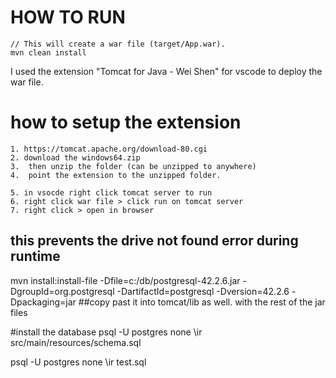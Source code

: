 
# HOW TO RUN
```
// This will create a war file (target/App.war).
mvn clean install
```
I used the extension "Tomcat for Java - Wei Shen" for vscode to deploy the war file.

# how to setup the extension
```
1. https://tomcat.apache.org/download-80.cgi 
2. download the windows64.zip
3.  then unzip the folder (can be unzipped to anywhere)
4.  point the extension to the unzipped folder. 

5. in vsocde right click tomcat server to run
6. right click war file > click run on tomcat server
7. right click > open in browser
```
## this prevents the drive not found error during runtime
 mvn install:install-file -Dfile=c:/db/postgresql-42.2.6.jar -DgroupId=org.postgresql -DartifactId=postgresql -Dversion=42.2.6 -Dpackaging=jar
##copy past it into tomcat/lib as well. with the rest of the jar files

#install the database
psql -U postgres 
none
 \ir src/main/resources/schema.sql

 psql -U postgres 
none
 \ir test.sql
 